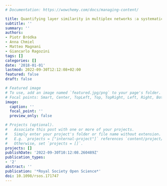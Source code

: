 ```yaml
---
# Documentation: https://wowchemy.com/docs/managing-content/

title: Quantifying layer similarity in multiplex networks :a systematic study
subtitle: ''
summary: ''
authors:
- Piotr Bródka
- Anna Chmiel
- Matteo Magnani
- Giancarlo Ragozini
tags: []
categories: []
date: '2018-01-01'
lastmod: 2022-09-30T12:12:08+02:00
featured: false
draft: false

# Featured image
# To use, add an image named `featured.jpg/png` to your page's folder.
# Focal points: Smart, Center, TopLeft, Top, TopRight, Left, Right, BottomLeft, Bottom, BottomRight.
image:
  caption: ''
  focal_point: ''
  preview_only: false

# Projects (optional).
#   Associate this post with one or more of your projects.
#   Simply enter your project's folder or file name without extension.
#   E.g. `projects = ["internal-project"]` references `content/project/deep-learning/index.md`.
#   Otherwise, set `projects = []`.
projects: []
publishDate: '2022-09-30T10:12:08.260489Z'
publication_types:
- '2'
abstract: ''
publication: '*Royal Society Open Science*'
doi: 10.1098/rsos.171747
---
```

